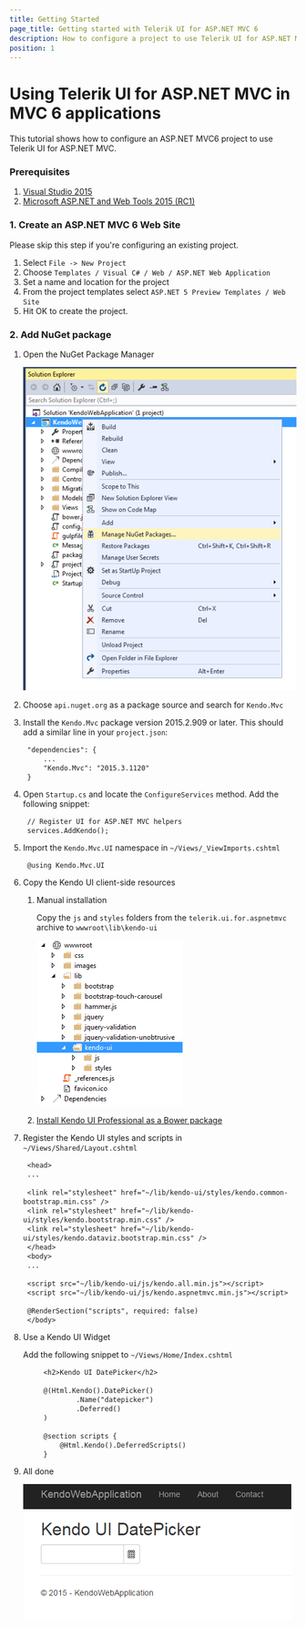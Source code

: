 ```yaml
---
title: Getting Started
page_title: Getting started with Telerik UI for ASP.NET MVC 6
description: How to configure a project to use Telerik UI for ASP.NET MVC 6.
position: 1
---
```


# Using Telerik UI for ASP.NET MVC in MVC 6 applications

This tutorial shows how to configure an ASP.NET MVC6 project to use Telerik UI for ASP.NET MVC.

### Prerequisites
1. [Visual Studio 2015](https://www.visualstudio.com/en-us/downloads/download-visual-studio-vs.aspx)
1. [Microsoft ASP.NET and Web Tools 2015 (RC1)](https://www.microsoft.com/en-us/download/details.aspx?id=49959)

### 1. Create an ASP.NET MVC 6 Web Site
Please skip this step if you're configuring an existing project.

1. Select `File -> New Project`
1. Choose `Templates / Visual C# / Web / ASP.NET Web Application`
1. Set a name and location for the project
1. From the project templates select `ASP.NET 5 Preview Templates / Web Site`
1. Hit OK to create the project.

### 2. Add NuGet package

1. Open the NuGet Package Manager

    ![NuGet package manager](images/manage-nuget-packages.png)
1. Choose `api.nuget.org` as a package source and search for `Kendo.Mvc`
1. Install the `Kendo.Mvc` package version 2015.2.909 or later.
This should add a similar line in your `project.json`:

        "dependencies": {
            ...
            "Kendo.Mvc": "2015.3.1120"
        }

1. Open `Startup.cs` and locate the `ConfigureServices` method. Add the following snippet:

        // Register UI for ASP.NET MVC helpers
        services.AddKendo();

1. Import the `Kendo.Mvc.UI` namespace in `~/Views/_ViewImports.cshtml`

        @using Kendo.Mvc.UI

1. Copy the Kendo UI client-side resources
    1. Manual installation

        Copy the `js` and `styles` folders from the `telerik.ui.for.aspnetmvc` archive to `wwwroot\lib\kendo-ui`

        ![Kendo UI resources](images/kendo-ui-wwwroot.png)

    1. [Install Kendo UI Professional as a Bower package](/install/bower#install-kendo-ui-professional-bower-package)

1. Register the Kendo UI styles and scripts in `~/Views/Shared/Layout.cshtml`

        <head>
        ...

        <link rel="stylesheet" href="~/lib/kendo-ui/styles/kendo.common-bootstrap.min.css" />
        <link rel="stylesheet" href="~/lib/kendo-ui/styles/kendo.bootstrap.min.css" />
        <link rel="stylesheet" href="~/lib/kendo-ui/styles/kendo.dataviz.bootstrap.min.css" />
        </head>
        <body>
        ...

        <script src="~/lib/kendo-ui/js/kendo.all.min.js"></script>
        <script src="~/lib/kendo-ui/js/kendo.aspnetmvc.min.js"></script>

        @RenderSection("scripts", required: false)
        </body>

1. Use a Kendo UI Widget

    Add the following snippet to `~/Views/Home/Index.cshtml`

            <h2>Kendo UI DatePicker</h2>

            @(Html.Kendo().DatePicker()
                    .Name("datepicker")
                    .Deferred()
            )

            @section scripts {
                @Html.Kendo().DeferredScripts()
            }

1. All done

    ![Sample page](images/sample-page.png)
